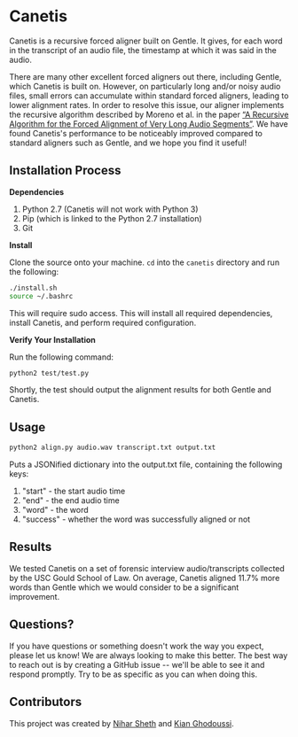 # Canetis

Canetis is a recursive forced aligner built on Gentle. It gives, for each word in the
transcript of an audio file, the timestamp at which it was said in the audio.

There are many other excellent forced aligners out there, including Gentle, which Canetis is built on. However, on particularly long and/or noisy audio files, 
small errors can accumulate within standard forced aligners, leading to lower alignment rates. In order to
resolve this issue, our aligner implements the recursive algorithm described by Moreno et al. in the paper [“A Recursive Algorithm for the Forced Alignment of Very Long Audio Segments”](http://citeseerx.ist.psu.edu/viewdoc/download?doi=10.1.1.649.6346&rep=rep1&type=pdf).
We have found Canetis's performance to be noticeably improved compared to standard aligners such as Gentle,
and we hope you find it useful!

## Installation Process

**Dependencies**

1. Python 2.7 (Canetis will not work with Python 3)
2. Pip (which is linked to the Python 2.7 installation)
3. Git

**Install**

Clone the source onto your machine. `cd` into the `canetis` directory and run the following:
```bash
./install.sh
source ~/.bashrc
```

This will require sudo access. This will install all required dependencies, install Canetis, and perform required configuration.

**Verify Your Installation**

Run the following command: 

```bash
python2 test/test.py
```

Shortly, the test should output the alignment results for both Gentle and Canetis.

## Usage

```bash
python2 align.py audio.wav transcript.txt output.txt
```

Puts a JSONified dictionary into the output.txt file, containing the following keys:
1. "start" - the start audio time
2. "end" - the end audio time
3. "word" - the word
4. "success" - whether the word was successfully aligned or not

## Results

We tested Canetis on a set of forensic interview audio/transcripts collected by the USC
Gould School of Law. On average, Canetis aligned 11.7% more words than Gentle which we
would consider to be a significant improvement.

## Questions?
If you have questions or something doesn't work the way you expect, please let us know!
We are always looking to make this better. The best way to reach out is by creating a GitHub issue --
we'll be able to see it and respond promptly. Try to be as specific as you can when doing this.

## Contributors

This project was created by [Nihar Sheth](http://github.com/nsheth12) and [Kian Ghodoussi](http://github.com/ghodouss).
